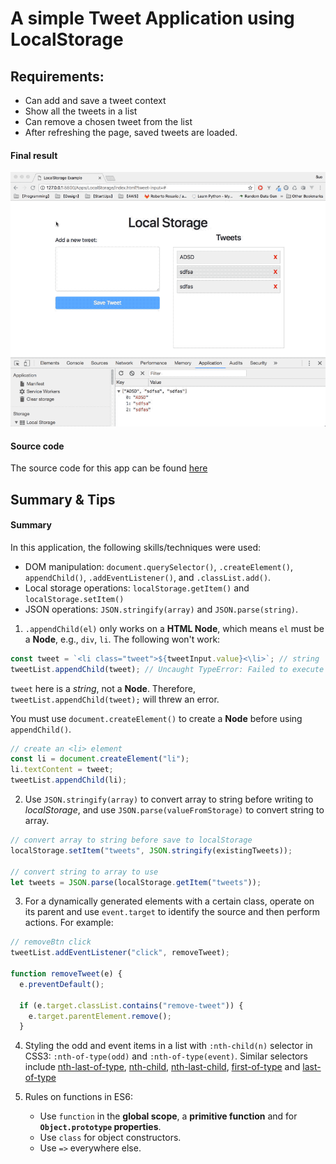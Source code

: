 # A simple Tweet Application using LocalStorage

## Requirements:

- Can add and save a tweet context
- Show all the tweets in a list
- Can remove a chosen tweet from the list
- After refreshing the page, saved tweets are loaded.

#### Final result

![A simple tweet application using local storage](./static/local_storage.gif)

#### Source code

The source code for this app can be found [here](../LocalStorage)

## Summary & Tips

#### Summary

In this application, the following skills/techniques were used:

- DOM manipulation: `document.querySelector()`, `.createElement()`, `appendChild()`, `.addEventListener()`, and `.classList.add()`.
- Local storage operations: `localStorage.getItem()` and `localStorage.setItem()`
- JSON operations: `JSON.stringify(array)` and `JSON.parse(string)`.

1.  `.appendChild(el)` only works on a **HTML Node**, which means `el` must be a **Node**, e.g., `div`, `li`. The following won't work:

```js
const tweet = `<li class="tweet">${tweetInput.value}<\li>`; // string
tweetList.appendChild(tweet); // Uncaught TypeError: Failed to execute 'appendChild' on 'Node': parameter 1 is not of type 'Node'
```

`tweet` here is a _string_, not a **Node**. Therefore, `tweetList.appendChild(tweet);` will threw an error.

You must use `document.createElement()` to create a **Node** before using `appendChild()`.

```js
// create an <li> element
const li = document.createElement("li");
li.textContent = tweet;
tweetList.appendChild(li);
```

2.  Use `JSON.stringify(array)` to convert array to string before writing to _localStorage_, and use `JSON.parse(valueFromStorage)` to convert string to array.

```js
// convert array to string before save to localStorage
localStorage.setItem("tweets", JSON.stringify(existingTweets));

// convert string to array to use
let tweets = JSON.parse(localStorage.getItem("tweets"));
```

3.  For a dynamically generated elements with a certain class, operate on its parent and use `event.target` to identify the source and then perform actions. For example:

```js
// removeBtn click
tweetList.addEventListener("click", removeTweet);

function removeTweet(e) {
  e.preventDefault();

  if (e.target.classList.contains("remove-tweet")) {
    e.target.parentElement.remove();
  }
```

4.  Styling the odd and event items in a list with `:nth-child(n)` selector in CSS3: `:nth-of-type(odd)` and `:nth-of-type(event)`. Similar selectors include [nth-last-of-type](https://css-tricks.com/almanac/selectors/n/nth-last-of-type/), [nth-child](https://css-tricks.com/almanac/selectors/n/nth-child/), [nth-last-child](https://css-tricks.com/almanac/selectors/n/nth-last-child/), [first-of-type](https://css-tricks.com/almanac/selectors/f/first-of-type/) and [last-of-type](https://css-tricks.com/almanac/selectors/l/last-of-type/)

5.  Rules on functions in ES6:
    - Use `function` in the **global scope**, a **primitive function** and for **`Object.prototype` properties**.
    - Use `class` for object constructors.
    - Use `=>` everywhere else.
